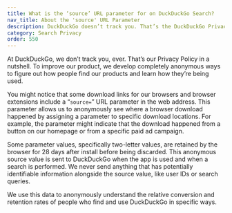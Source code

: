 ```yaml
---
title: What is the ‘source’ URL parameter for on DuckDuckGo Search?
nav_title: About the 'source' URL Parameter
description: DuckDuckGo doesn’t track you. That’s the DuckDuckGo Privacy Policy in a nutshell.
category: Search Privacy
order: 550
---
```


At DuckDuckGo, we don’t track you, ever. That’s our Privacy Policy in a nutshell. To improve our product, we develop completely anonymous ways to figure out how people find our products and learn how they’re being used.

You might notice that some download links for our browsers and browser extensions include a “`source=`” URL parameter in the web address. This parameter allows us to anonymously see where a browser download happened by assigning a parameter to specific download locations. For example, the parameter might indicate that the download happened from a button on our homepage or from a specific paid ad campaign.

Some parameter values, specifically two-letter values, are retained by the browser for 28 days after install before being discarded. This anonymous source value is sent to DuckDuckGo when the app is used and when a search is performed. We never send anything that has potentially identifiable information alongside the source value, like user IDs or search queries.

We use this data to anonymously understand the relative conversion and retention rates of people who find and use DuckDuckGo in specific ways.
